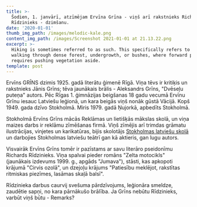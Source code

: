 ```yaml
---
title: >-
  Šodien, 1. janvārī, atzīmējam Ervīna Grīna - viņš arī rakstnieks Richards
  Rīdzinieks - dzimšanu.
date: '2020-01-01'
thumb_img_path: /images/melodic-kale.png
content_img_path: /images/Screenshot 2021-01-01 at 21.13.22.png
excerpt: >-
  Hiking is sometimes referred to as such. This specifically refers to difficult
  walking through dense forest, undergrowth, or bushes, where forward progress
  requires pushing vegetation aside.
template: post
---
```


Ervīns GRĪNS dzimis 1925. gadā literātu ģimenē Rīgā. Viņa tēvs ir kritiķis un rakstnieks Jānis Grīns; tēva jaunākais brālis - Aleksandrs Grīns, "Dvēseļu puteņa" autors. Pēc Rīgas 1. ģimnāzijas beigšanas 18 gadu vecumā Ervīnu Grīnu iesauc Latviešu leģionā, un kara beigās viņš nonāk gūstā Vācijā. Kopš 1949. gada dzīvo Stokholmā. Miris 1979. gadā Ņujorkā, apbedīts Stokholmā.

Stokholmā Ervīns Grīns mācās Reklāmas un lietišķās mākslas skolā, un viņa maizes darbs ir reklāmu zīmēšanas firmā. Viņš zīmējis arī trimdas grāmatu ilustrācijas, vinjetes un karikatūras, bijis skolotājs [Stokholmas latviešu skolā](https://www.facebook.com/stokholmaslatviesuskola) un darbojies Stokholmas latviešu teātrī gan kā aktieris, gan lugu autors. 

Visvairāk Ervīns Grīns tomēr ir pazīstams ar savu literāro pseidonīmu Richards Rīdzinieks. Viņa spalvai pieder romāns "Zelta motocikls" (jaunākais izdevums 1999. g., apgāds "Jumava"), stāsti, kas apkopoti krājumā "Cirvis ozolā", un dzejoļu krājums "Patiesību meklējot, rakstītas ritmiskas piezīmes, lasāmas skaļā balsī". 

Rīdzinieka darbus caurvij svešuma pārdzīvojums, leģionāra smeldze, zaudētie sapņi, no kara pārnākušo brālība. Ja Grīns nebūtu Rīdzinieks, varbūt viņš būtu - Remarks? 